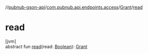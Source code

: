 //[pubnub-gson-api](../../../index.md)/[com.pubnub.api.endpoints.access](../index.md)/[Grant](index.md)/[read](read.md)

# read

[jvm]\
abstract fun [read](read.md)(read: [Boolean](https://kotlinlang.org/api/latest/jvm/stdlib/kotlin/-boolean/index.html)): [Grant](index.md)
